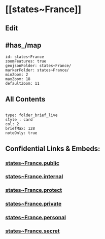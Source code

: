 # [[states~France]] 

## Edit


## #has_/map 


```leaflet
id: states~France
zoomFeatures: true 
geojsonFolder: states~France/
markerFolder: states~France/
minZoom: 2 
maxZoom: 18
defaultZoom: 11
```


## All Contents

```folderv
```

```ccard
type: folder_brief_live
style : card
col: 2
briefMax: 128
noteOnly: true
```



## Confidential Links & Embeds: 

### [states~France.public](/_public/\Earth\Continent\Europe\Europe~West\Francestates~France.public.md) 

### [states~France.internal](/_internal/\Earth\Continent\Europe\Europe~West\Francestates~France.internal.md) 

### [states~France.protect](/_protect/\Earth\Continent\Europe\Europe~West\Francestates~France.protect.md) 

### [states~France.private](/_private/\Earth\Continent\Europe\Europe~West\Francestates~France.private.md) 

### [states~France.personal](/_personal/\Earth\Continent\Europe\Europe~West\Francestates~France.personal.md) 

### [states~France.secret](/_secret/\Earth\Continent\Europe\Europe~West\Francestates~France.secret.md)

